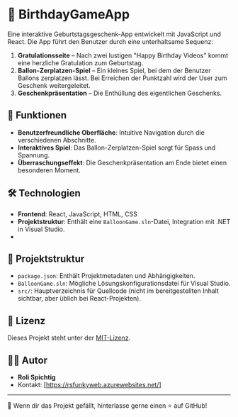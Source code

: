 # 🎉 BirthdayGameApp

Eine interaktive Geburtstagsgeschenk-App entwickelt mit JavaScript und React. Die App führt den Benutzer durch eine unterhaltsame Sequenz:

1. **Gratulationsseite** – Nach zwei lustigen "Happy Birthday Videos" kommt eine herzliche Gratulation zum Geburtstag.
2. **Ballon-Zerplatzen-Spiel** – Ein kleines Spiel, bei dem der Benutzer Ballons zerplatzen lässt. Bei Erreichen der Punktzahl wird der User zum Geschenk weitergeleitet.
3. **Geschenkpräsentation** – Die Enthüllung des eigentlichen Geschenks.

## 🚀 Funktionen

- **Benutzerfreundliche Oberfläche**: Intuitive Navigation durch die verschiedenen Abschnitte.
- **Interaktives Spiel**: Das Ballon-Zerplatzen-Spiel sorgt für Spass und Spannung.
- **Überraschungseffekt**: Die Geschenkpräsentation am Ende bietet einen besonderen Moment.

## 🛠️ Technologien

- **Frontend**: React, JavaScript, HTML, CSS
- **Projektstruktur**: Enthält eine `BalloonGame.sln`-Datei, Integration mit .NET in Visual Studio.
- 

## 📁 Projektstruktur

- `package.json`: Enthält Projektmetadaten und Abhängigkeiten.
- `BalloonGame.sln`: Mögliche Lösungskonfigurationsdatei für Visual Studio.
- `src/`: Hauptverzeichnis für Quellcode (nicht im bereitgestellten Inhalt sichtbar, aber üblich bei React-Projekten).

## 📄 Lizenz

Dieses Projekt steht unter der [MIT-Lizenz](LICENSE).

## 🧑‍💻 Autor

- **Roli Spichtig**
- Kontakt: [https://rsfunkyweb.azurewebsites.net/]
---

💌 Wenn dir das Projekt gefällt, hinterlasse gerne einen ⭐ auf GitHub!
